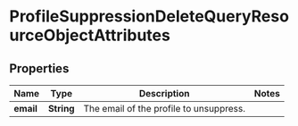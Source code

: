 # ProfileSuppressionDeleteQueryResourceObjectAttributes

## Properties
Name | Type | Description | Notes
------------ | ------------- | ------------- | -------------
**email** | **String** | The email of the profile to unsuppress. | 
